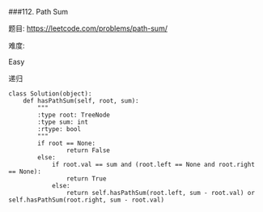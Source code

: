 ###112. Path Sum

题目:
<https://leetcode.com/problems/path-sum/>


难度:

Easy


递归

```
class Solution(object):
    def hasPathSum(self, root, sum):
        """
        :type root: TreeNode
        :type sum: int
        :rtype: bool
        """
        if root == None:
                return False
        else:
            if root.val == sum and (root.left == None and root.right == None):
                return True
            else:
                return self.hasPathSum(root.left, sum - root.val) or self.hasPathSum(root.right, sum - root.val)
                
```
